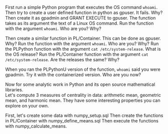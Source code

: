 First run a simple Python program that executes the OS command `whoami`.
Then try to create a user defined function in python as gpuser.  It fails.  Why?
Then create it as gpadmin and GRANT EXECUTE to gpuser.
The function takes as its argument the text of a Linux OS command.
Run the function with the argument `whoami`.  Who are you?  Why?

Then create a similar function in PL/Container.  This can be done as gpuser.  Why?
Run the function with the argument `whoami`.  Who are you?  Why?
Run the PLPython function with the argument `cat /etc/system-release`. What is the OS release?
Run the PL/Container function with the argument `cat /etc/system-release`.
Are the releases the same?  Why?

When you ran the PLPythonU version of the function, `whoami` said you were gpadmin.
Try it with the containerized version.  Who are you now?

Now for some analytic work in Python and its open source mathematical libraries.  
Let's compute 3 measures of centrality in data: arithmetic mean, geometric mean, and harmonic mean.
They have some interesting properties you can explore on your own.

First, let's create some data with numpy_setup.sql
Then create the functions in PL/Container with numpy_define_means.sql
Then execute the functions with numpy_calculate_means.
